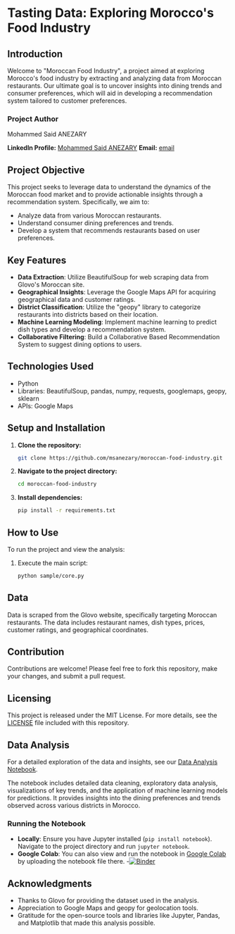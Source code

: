 # Tasting Data: Exploring Morocco's Food Industry

## Introduction
Welcome to "Moroccan Food Industry", a project aimed at exploring Morocco's food industry by extracting and analyzing data from Moroccan restaurants. Our ultimate goal is to uncover insights into dining trends and consumer preferences, which will aid in developing a recommendation system tailored to customer preferences.

### Project Author
Mohammed Said ANEZARY

**LinkedIn Profile:** [Mohammed Said ANEZARY](https://www.linkedin.com/in/msanezary/)
**Email:** [email](msanezary@gmail.com)

## Project Objective
This project seeks to leverage data to understand the dynamics of the Moroccan food market and to provide actionable insights through a recommendation system. Specifically, we aim to:
- Analyze data from various Moroccan restaurants.
- Understand consumer dining preferences and trends.
- Develop a system that recommends restaurants based on user preferences.

## Key Features
- **Data Extraction**: Utilize BeautifulSoup for web scraping data from Glovo's Moroccan site.
- **Geographical Insights**: Leverage the Google Maps API for acquiring geographical data and customer ratings.
- **District Classification**: Utilize the "geopy" library to categorize restaurants into districts based on their location.
- **Machine Learning Modeling**: Implement machine learning to predict dish types and develop a recommendation system.
- **Collaborative Filtering**: Build a Collaborative Based Recommendation System to suggest dining options to users.

## Technologies Used
- Python
- Libraries: BeautifulSoup, pandas, numpy, requests, googlemaps, geopy, sklearn
- APIs: Google Maps

## Setup and Installation
1. **Clone the repository:**
   ```bash
   git clone https://github.com/msanezary/moroccan-food-industry.git
   ```
2. **Navigate to the project directory:**
   ```bash
   cd moroccan-food-industry
   ```
3. **Install dependencies:**
   ```bash
   pip install -r requirements.txt
   ```

## How to Use
To run the project and view the analysis:
1. Execute the main script:
   ```bash
   python sample/core.py
   ```

## Data
Data is scraped from the Glovo website, specifically targeting Moroccan restaurants. The data includes restaurant names, dish types, prices, customer ratings, and geographical coordinates.

## Contribution
Contributions are welcome! Please feel free to fork this repository, make your changes, and submit a pull request.

## Licensing
This project is released under the MIT License. For more details, see the [LICENSE](LICENSE) file included with this repository.

## Data Analysis
For a detailed exploration of the data and insights, see our [Data Analysis Notebook](notebooks/data_analysis.ipynb).

The notebook includes detailed data cleaning, exploratory data analysis, visualizations of key trends, and the application of machine learning models for predictions. It provides insights into the dining preferences and trends observed across various districts in Morocco.

### Running the Notebook
- **Locally**: Ensure you have Jupyter installed (`pip install notebook`). Navigate to the project directory and run `jupyter notebook`.
- **Google Colab**: You can also view and run the notebook in [Google Colab](https://colab.research.google.com) by uploading the notebook file there.
-[![Binder](https://mybinder.org/badge_logo.svg)](https://mybinder.org/v2/gh/msanezary/moroccan-food-industry/main?filepath=notebook%2Fdata_analysis.ipynb)


## Acknowledgments
- Thanks to Glovo for providing the dataset used in the analysis.
- Appreciation to Google Maps and geopy for geolocation tools.
- Gratitude for the open-source tools and libraries like Jupyter, Pandas, and Matplotlib that made this analysis possible.
